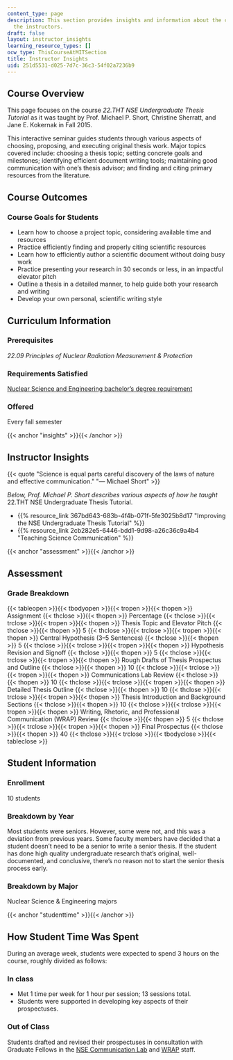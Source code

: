 ```yaml
---
content_type: page
description: This section provides insights and information about the course from
  the instructors.
draft: false
layout: instructor_insights
learning_resource_types: []
ocw_type: ThisCourseAtMITSection
title: Instructor Insights
uid: 251d5531-d025-7d7c-36c3-54f02a7236b9
---
```

## Course Overview

This page focuses on the course _22.THT NSE Undergraduate Thesis Tutorial_ as it was taught by Prof. Michael P. Short, Christine Sherratt, and Jane E. Kokernak in Fall 2015.

This interactive seminar guides students through various aspects of choosing, proposing, and executing original thesis work. Major topics covered include: choosing a thesis topic; setting concrete goals and milestones; identifying efficient document writing tools; maintaining good communication with one’s thesis advisor; and finding and citing primary resources from the literature.

## Course Outcomes

### Course Goals for Students

- Learn how to choose a project topic, considering available time and resources
- Practice efficiently finding and properly citing scientific resources
- Learn how to efficiently author a scientific document without doing busy work
- Practice presenting your research in 30 seconds or less, in an impactful elevator pitch
- Outline a thesis in a detailed manner, to help guide both your research and writing
- Develop your own personal, scientific writing style

## Curriculum Information

### Prerequisites

_22.09 Principles of Nuclear Radiation Measurement & Protection_

### Requirements Satisfied

[Nuclear Science and Engineering bachelor’s degree requirement](http://web.mit.edu/nse/education/undergrad/curriculum.html)

### Offered

Every fall semester

{{< anchor "insights" >}}{{< /anchor >}}

## Instructor Insights

{{< quote "Science is equal parts careful discovery of the laws of nature and effective communication." "— Michael Short" >}}

_Below, Prof. Michael P. Short describes various aspects of how he taught_ 22.THT NSE Undergraduate Thesis Tutorial.

- {{% resource_link 367bd643-683b-4f4b-071f-5fe3025b8d17 "Improving the NSE Undergraduate Thesis Tutorial" %}}
- {{% resource_link 2cb282e5-6446-bdd1-9d98-a26c36c9a4b4 "Teaching Science Communication" %}}

{{< anchor "assessment" >}}{{< /anchor >}}

## Assessment

### Grade Breakdown

{{< tableopen >}}{{< tbodyopen >}}{{< tropen >}}{{< thopen >}}
Assignment
{{< thclose >}}{{< thopen >}}
Percentage
{{< thclose >}}{{< trclose >}}{{< tropen >}}{{< thopen >}}
Thesis Topic and Elevator Pitch
{{< thclose >}}{{< thopen >}}
5
{{< thclose >}}{{< trclose >}}{{< tropen >}}{{< thopen >}}
Central Hypothesis (3–5 Sentences)
{{< thclose >}}{{< thopen >}}
5
{{< thclose >}}{{< trclose >}}{{< tropen >}}{{< thopen >}}
Hypothesis Revision and Signoff
{{< thclose >}}{{< thopen >}}
5
{{< thclose >}}{{< trclose >}}{{< tropen >}}{{< thopen >}}
Rough Drafts of Thesis Prospectus and Outline
{{< thclose >}}{{< thopen >}}
10
{{< thclose >}}{{< trclose >}}{{< tropen >}}{{< thopen >}}
Communications Lab Review
{{< thclose >}}{{< thopen >}}
10
{{< thclose >}}{{< trclose >}}{{< tropen >}}{{< thopen >}}
Detailed Thesis Outline
{{< thclose >}}{{< thopen >}}
10
{{< thclose >}}{{< trclose >}}{{< tropen >}}{{< thopen >}}
Thesis Introduction and Background Sections
{{< thclose >}}{{< thopen >}}
10
{{< thclose >}}{{< trclose >}}{{< tropen >}}{{< thopen >}}
Writing, Rhetoric, and Professional Communication (WRAP) Review
{{< thclose >}}{{< thopen >}}
5
{{< thclose >}}{{< trclose >}}{{< tropen >}}{{< thopen >}}
Final Prospectus
{{< thclose >}}{{< thopen >}}
40
{{< thclose >}}{{< trclose >}}{{< tbodyclose >}}{{< tableclose >}}

## Student Information

### Enrollment

10 students

### Breakdown by Year

Most students were seniors. However, some were not, and this was a deviation from previous years. Some faculty members have decided that a student doesn’t need to be a senior to write a senior thesis. If the student has done high quality undergraduate research that’s original, well-documented, and conclusive, there’s no reason not to start the senior thesis process early.

### Breakdown by Major

Nuclear Science & Engineering majors

{{< anchor "studenttime" >}}{{< /anchor >}}

## How Student Time Was Spent

During an average week, students were expected to spend 3 hours on the course, roughly divided as follows:

### In class

- Met 1 time per week for 1 hour per session; 13 sessions total.
- Students were supported in developing key aspects of their prospectuses.

### Out of Class

Students drafted and revised their prospectuses in consultation with Graduate Fellows in the [NSE Communication Lab](http://web.mit.edu/nse/education/commlab/) and [WRAP](http://cmsw.mit.edu/education/writing-rhetoric-professional-communication/) staff.